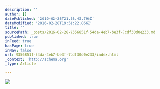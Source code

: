 ```yaml
---
description: ''
author: []
datePublished: '2016-02-28T21:58:45.798Z'
dateModified: '2016-02-28T19:51:22.866Z'
title: ''
sourcePath: _posts/2016-02-28-9356851f-54da-4eb7-be3f-7cdf30d0e233.md
published: true
inFeed: true
hasPage: true
inNav: false
url: 9356851f-54da-4eb7-be3f-7cdf30d0e233/index.html
_context: 'http://schema.org'
_type: Article

---
```

![](https://the-grid-user-content.s3-us-west-2.amazonaws.com/6e6f82a6-ca22-4d02-904b-db591b8dd261.png)